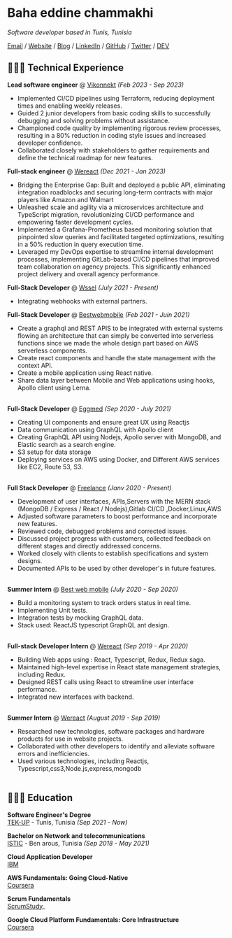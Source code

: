 # Baha eddine chammakhi

_Software developer based in Tunis, Tunisia_ <br>

[Email](mailto:bahaeddinechammakhi@gmail.com) / [Website](https://www.bahachammakhi.tn/) / [Blog](https://blog.bahachammakhi.tn) / [LinkedIn](https://www.linkedin.com/in/baha-chammakhi/) / [GitHub](https://github.com/bahachammakhi/) / [Twitter](https://twitter.com/bahachammakhi/) / [DEV](https://dev.to/bahachammakhi/)

## 👩🏼‍💻 Technical Experience

**Lead software engineer** @ [Vikonnekt](https://vikonnekt.com/) _(Feb 2023 - Sep 2023)_ <br>

- Implemented CI/CD pipelines using Terraform, reducing deployment times and enabling weekly releases.
- Guided 2 junior developers from basic coding skills to successfully debugging and solving problems without assistance.
- Championed code quality by implementing rigorous review processes, resulting in a 80% reduction in coding style issues and increased developer confidence.
- Collaborated closely with stakeholders to gather requirements and define the technical roadmap for new features.

**Full-stack engineer** @ [Wereact](https://wereact.co/) _(Dec 2021 - Jan 2023)_ <br>

- Bridging the Enterprise Gap: Built and deployed a public API, eliminating integration roadblocks and securing long-term contracts with major players like Amazon and Walmart
- Unleashed scale and agility via a microservices architecture and TypeScript migration, revolutionizing CI/CD performance and empowering faster development cycles.
- Implemented a Grafana-Prometheus based monitoring solution that pinpointed slow queries and facilitated targeted optimizations, resulting in a 50% reduction in query execution time.
- Leveraged my DevOps expertise to streamline internal development processes, implementing GitLab-based CI/CD pipelines that improved team collaboration on agency projects. This significantly enhanced project delivery and overall agency performance.
  <br><be>

**Full-Stack Developer** @ [Wssel](https://www.wssel.com/) _(July 2021 - Present)_ <br>

- Integrating webhooks with external partners.
  <br><be>

**Full-Stack Developer** @ [Bestwebmobile](http://www.bestwebmobile.com/) _(Feb 2021 - Juin 2021)_ <br>

- Create a graphql and REST APIS to be integrated with external systems flowing an architecture that can simply be converted into serverless functions since we made the whole design part based on AWS serverless components.
- Create react components and handle the state management with the context API.
- Create a mobile application using React native.
- Share data layer between Mobile and Web applications using hooks, Apollo client using Lerna.
  <br><br>

**Full-Stack Developer** @ [Eggmed](https://www.eggmed.com/) _(Sep 2020 - July 2021)_ <br>

- Creating UI components and ensure great UX using Reactjs
- Data communication using GraphQL with Apollo client
- Creating GraphQL API using Nodejs, Apollo server with MongoDB, and Elastic search as a search engine.
- S3 setup for data storage
- Deploying services on AWS using Docker, and Different AWS services like EC2, Route 53, S3.
  <br><br>

**Full Stack Developer** @ [Freelance](https://bahachammakhi.tn/projects/) _(Janv 2020 - Present)_ <br>

- Development of user interfaces, APIs,Servers with the MERN stack (MongoDB / Express / React / Nodejs),Gitlab CI/CD ,Docker,Linux,AWS
- Adjusted software parameters to boost performance and incorporate new features.
- Reviewed code, debugged problems and corrected issues.
- Discussed project progress with customers, collected feedback on different stages and directly addressed concerns.
- Worked closely with clients to establish specifications and system designs.
- Documented APIs to be used by other developer's in future features.
  <br><br>

**Summer intern** @ [Best web mobile](http://www.bestwebmobile.com/) _(July 2020 - Sep 2020)_ <br>

- Build a monitoring system to track orders status in real time.
- Implementing Unit tests.
- Integration tests by mocking GraphQL data.
- Stack used: ReactJS typescript GraphQL ant design.
  <br><br>

**Full-stack Developer Intern** @ [Wereact](https://wereact.co/) _(Sep 2019 - Apr 2020)_ <br>

- Building Web apps using : React, Typescript, Redux, Redux saga.
- Maintained high-level expertise in React state management strategies, including Redux.
- Designed REST calls using React to streamline user interface performance.
- Integrated new interfaces with backend.
  <br><br>

**Summer Intern** @ [Wereact](https://wereact.co/) _(August 2019 - Sep 2019)_ <br>

- Researched new technologies, software packages and hardware products for use in website projects.
- Collaborated with other developers to identify and alleviate software errors and inefficiencies.
- Used various technologies, including Reactjs, Typescript,css3,Node.js,express,mongodb
  <br><br>

## 👩🏼‍🎓 Education

**Software Engineer's Degree**<br>
[TEK-UP](https://tek-up.de) - Tunis, Tunisia _(Sep 2021 - Now)_ <br>

**Bachelor on Network and telecommunications**<br>
[ISTIC](http://www.istic.rnu.tn/fr) - Ben arous, Tunisia _(Sep 2018 - May 2021)_ <br>

**Cloud Application Developer**<br>
[IBM](https://www.youracclaim.com/badges/98bb896b-b60d-413b-8a8b-9edf03f8cea4/linked_in_profile)

**AWS Fundamentals: Going Cloud-Native**<br>
[Coursera](https://www.coursera.org/account/accomplishments/certificate/3BG6EEEDRXZM)

**Scrum Fundamentals** <br>
[ScrumStudy](http://81cd1176253f3f59d435-ac22991740ab4ff17e21daf2ed577041.r77.cf1.rackcdn.com/Certificates/ScrumFundamentalsCertified-Bahaeddinechammakhi-754999.pdf)\_

**Google Cloud Platform Fundamentals: Core Infrastructure**<br>
[Coursera](https://www.coursera.org/account/accomplishments/certificate/T98LAYV9MGCL)
